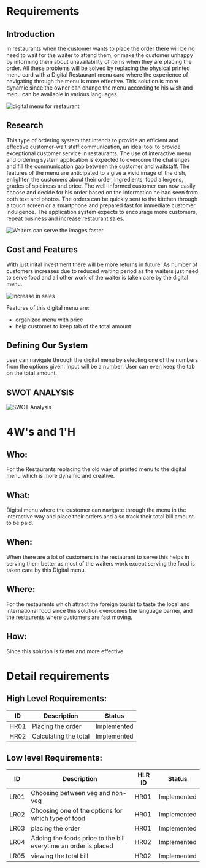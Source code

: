 # Requirements
## Introduction
In restaurants when the customer wants to place the order there will be no need to wait for the waiter to attend them, or make the customer unhappy by informing them about unavailability of items when they are placing the order. All these problems will be solved by replacing the physical printed menu card with a Digital Restaurant menu card where the experience of navigating through the menu is more effective. This solution is more dynamic since the owner can change the menu according to his wish and menu can be available in various languages.

![digital menu for restaurant](https://user-images.githubusercontent.com/65301187/114957727-46c0ae80-9e7f-11eb-9f38-cac8bb085827.jpg)

## Research
This type of ordering system that intends to provide an efficient and effective customer-wait staff communication, an ideal tool to provide exceptional customer service in restaurants. The use of interactive menu and ordering system application is expected to overcome the challenges and fill the communication gap between the customer and waitstaff. The features of the menu are anticipated to a give a vivid image of the dish, enlighten the customers about their order, ingredients, food allergens, grades of spiciness and price. The well-informed customer can now easily choose and decide for his order based on the information he had seen from both 
text and photos. The orders can be quickly sent to the kitchen through a touch screen or a smartphone and prepared fast for immediate customer indulgence. The application system expects to encourage more customers, repeat business and increase restaurant sales.

![Waiters can serve the images faster](https://user-images.githubusercontent.com/65301187/114958167-204f4300-9e80-11eb-8f6a-f96a7d2b0b06.jpg)

## Cost and Features
With just inital investment there will be more returns in future. As number of customers increases due to reduced waiting period as the waiters just need to serve food and all other work of the waiter is taken care by the digital menu.

![Increase in sales](https://user-images.githubusercontent.com/65301187/114958717-3ad5ec00-9e81-11eb-879f-8db40f1e8f0e.jpg)

Features of this digital menu are:
*   organized menu with price
*   help customer to keep tab of the total amount

## Defining Our System
user can navigate through the digital menu by selecting one of the numbers from the options given. Input will be a number. User can even keep the tab on the total amount.
## SWOT ANALYSIS
![SWOT Analysis](https://user-images.githubusercontent.com/65301187/114960714-3e6b7200-9e85-11eb-8801-8604abfa2a71.png)


# 4W&#39;s and 1&#39;H

## Who:

For the Restaurants replacing the old way of printed menu to the digital menu which is more dynamic and creative.

## What:

Digital menu where the customer can navigate through the menu in the interactive way and place their orders and also track their total bill amount to be paid.

## When:

When there are a lot of customers in the restaurant to serve this helps in serving them better as most of the waiters work except serving the food is taken care by this Digital menu.

## Where:

For the restaurents which attract the foreign tourist to taste the local and international food since this solution overcomes the language barrier, and the restaurents where customers are fast moving.

## How:

Since this solution is faster and more effective. 


# Detail requirements
## High Level Requirements:
ID | Description | Status 
----|-------------------------|-------------------
HR01 | Placing the order | Implemented |
HR02 | Calculating the total | Implemented |


##  Low level Requirements:
ID | Description | HLR ID | Status 
----|-------------------------|----|---------------
LR01 | Choosing between veg and non-veg | HR01 | Implemented |
LR02 | Choosing one of the options for which type of food | HR01 | Implemented |
LR03 | placing the order | HR01 | Implemented |
LR04 | Adding the foods price to the bill everytime an order is placed | HR02 | Implemented |
LR05 | viewing the total bill | HR02 | Implemented |



